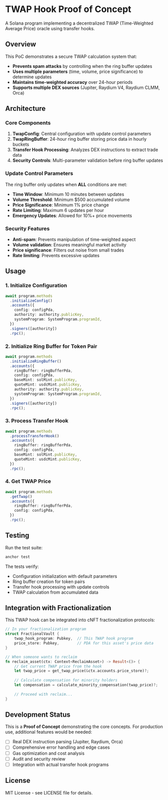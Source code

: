 # TWAP Hook Proof of Concept

A Solana program implementing a decentralized TWAP (Time-Weighted Average Price) oracle using transfer hooks.

## Overview

This PoC demonstrates a secure TWAP calculation system that:
- **Prevents spam attacks** by controlling when the ring buffer updates
- **Uses multiple parameters** (time, volume, price significance) to determine updates
- **Maintains time-weighted accuracy** over 24-hour periods
- **Supports multiple DEX sources** (Jupiter, Raydium V4, Raydium CLMM, Orca)

## Architecture

### Core Components

1. **TwapConfig**: Central configuration with update control parameters
2. **TwapRingBuffer**: 24-hour ring buffer storing price data in hourly buckets
3. **Transfer Hook Processing**: Analyzes DEX instructions to extract trade data
4. **Security Controls**: Multi-parameter validation before ring buffer updates

### Update Control Parameters

The ring buffer only updates when **ALL** conditions are met:

- **Time Window**: Minimum 10 minutes between updates
- **Volume Threshold**: Minimum $500 accumulated volume
- **Price Significance**: Minimum 1% price change
- **Rate Limiting**: Maximum 6 updates per hour
- **Emergency Updates**: Allowed for 10%+ price movements

### Security Features

- **Anti-spam**: Prevents manipulation of time-weighted aspect
- **Volume validation**: Ensures meaningful market activity
- **Price significance**: Filters out noise from small trades
- **Rate limiting**: Prevents excessive updates

## Usage

### 1. Initialize Configuration

```typescript
await program.methods
  .initializeConfig()
  .accounts({
    config: configPda,
    authority: authority.publicKey,
    systemProgram: SystemProgram.programId,
  })
  .signers([authority])
  .rpc();
```

### 2. Initialize Ring Buffer for Token Pair

```typescript
await program.methods
  .initializeRingBuffer()
  .accounts({
    ringBuffer: ringBufferPda,
    config: configPda,
    baseMint: solMint.publicKey,
    quoteMint: usdcMint.publicKey,
    authority: authority.publicKey,
    systemProgram: SystemProgram.programId,
  })
  .signers([authority])
  .rpc();
```

### 3. Process Transfer Hook

```typescript
await program.methods
  .processTransferHook()
  .accounts({
    ringBuffer: ringBufferPda,
    config: configPda,
    baseMint: solMint.publicKey,
    quoteMint: usdcMint.publicKey,
  })
  .rpc();
```

### 4. Get TWAP Price

```typescript
await program.methods
  .getTwap()
  .accounts({
    ringBuffer: ringBufferPda,
    config: configPda,
  })
  .rpc();
```

## Testing

Run the test suite:

```bash
anchor test
```

The tests verify:
- Configuration initialization with default parameters
- Ring buffer creation for token pairs
- Transfer hook processing with update controls
- TWAP calculation from accumulated data

## Integration with Fractionalization

This TWAP hook can be integrated into cNFT fractionalization protocols:

```rust
// In your fractionalization program
struct FractionalVault {
    twap_hook_program: Pubkey,  // This TWAP hook program
    price_store: Pubkey,        // PDA for this asset's price data
}

// When someone wants to reclaim
fn reclaim_asset(ctx: Context<ReclaimAsset>) -> Result<()> {
    // Get current TWAP price from the hook
    let twap_price = get_twap_price(&ctx.accounts.price_store)?;
    
    // Calculate compensation for minority holders
    let compensation = calculate_minority_compensation(twap_price)?;
    
    // Proceed with reclaim...
}
```

## Development Status

This is a **Proof of Concept** demonstrating the core concepts. For production use, additional features would be needed:

- [ ] Real DEX instruction parsing (Jupiter, Raydium, Orca)
- [ ] Comprehensive error handling and edge cases
- [ ] Gas optimization and cost analysis
- [ ] Audit and security review
- [ ] Integration with actual transfer hook programs

## License

MIT License - see LICENSE file for details.
